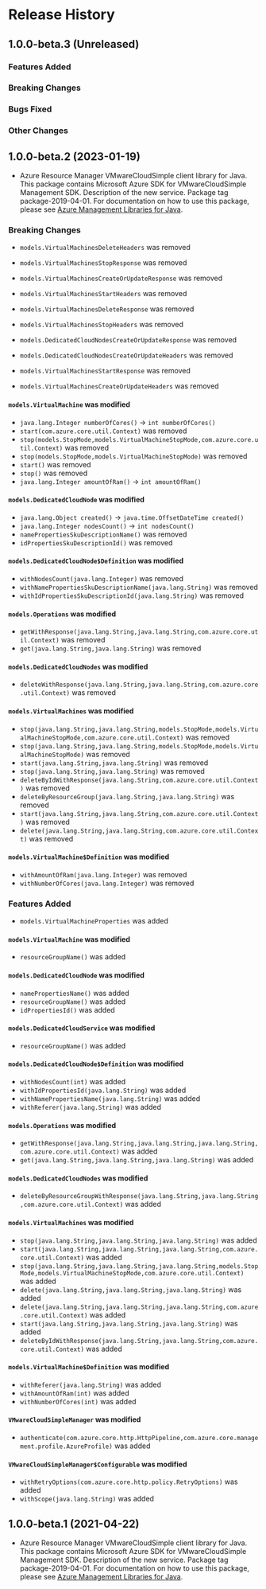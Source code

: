 # Release History

## 1.0.0-beta.3 (Unreleased)

### Features Added

### Breaking Changes

### Bugs Fixed

### Other Changes

## 1.0.0-beta.2 (2023-01-19)

- Azure Resource Manager VMwareCloudSimple client library for Java. This package contains Microsoft Azure SDK for VMwareCloudSimple Management SDK. Description of the new service. Package tag package-2019-04-01. For documentation on how to use this package, please see [Azure Management Libraries for Java](https://aka.ms/azsdk/java/mgmt).

### Breaking Changes

* `models.VirtualMachinesDeleteHeaders` was removed

* `models.VirtualMachinesStopResponse` was removed

* `models.VirtualMachinesCreateOrUpdateResponse` was removed

* `models.VirtualMachinesStartHeaders` was removed

* `models.VirtualMachinesDeleteResponse` was removed

* `models.VirtualMachinesStopHeaders` was removed

* `models.DedicatedCloudNodesCreateOrUpdateResponse` was removed

* `models.DedicatedCloudNodesCreateOrUpdateHeaders` was removed

* `models.VirtualMachinesStartResponse` was removed

* `models.VirtualMachinesCreateOrUpdateHeaders` was removed

#### `models.VirtualMachine` was modified

* `java.lang.Integer numberOfCores()` -> `int numberOfCores()`
* `start(com.azure.core.util.Context)` was removed
* `stop(models.StopMode,models.VirtualMachineStopMode,com.azure.core.util.Context)` was removed
* `stop(models.StopMode,models.VirtualMachineStopMode)` was removed
* `start()` was removed
* `stop()` was removed
* `java.lang.Integer amountOfRam()` -> `int amountOfRam()`

#### `models.DedicatedCloudNode` was modified

* `java.lang.Object created()` -> `java.time.OffsetDateTime created()`
* `java.lang.Integer nodesCount()` -> `int nodesCount()`
* `namePropertiesSkuDescriptionName()` was removed
* `idPropertiesSkuDescriptionId()` was removed

#### `models.DedicatedCloudNode$Definition` was modified

* `withNodesCount(java.lang.Integer)` was removed
* `withNamePropertiesSkuDescriptionName(java.lang.String)` was removed
* `withIdPropertiesSkuDescriptionId(java.lang.String)` was removed

#### `models.Operations` was modified

* `getWithResponse(java.lang.String,java.lang.String,com.azure.core.util.Context)` was removed
* `get(java.lang.String,java.lang.String)` was removed

#### `models.DedicatedCloudNodes` was modified

* `deleteWithResponse(java.lang.String,java.lang.String,com.azure.core.util.Context)` was removed

#### `models.VirtualMachines` was modified

* `stop(java.lang.String,java.lang.String,models.StopMode,models.VirtualMachineStopMode,com.azure.core.util.Context)` was removed
* `stop(java.lang.String,java.lang.String,models.StopMode,models.VirtualMachineStopMode)` was removed
* `start(java.lang.String,java.lang.String)` was removed
* `stop(java.lang.String,java.lang.String)` was removed
* `deleteByIdWithResponse(java.lang.String,com.azure.core.util.Context)` was removed
* `deleteByResourceGroup(java.lang.String,java.lang.String)` was removed
* `start(java.lang.String,java.lang.String,com.azure.core.util.Context)` was removed
* `delete(java.lang.String,java.lang.String,com.azure.core.util.Context)` was removed

#### `models.VirtualMachine$Definition` was modified

* `withAmountOfRam(java.lang.Integer)` was removed
* `withNumberOfCores(java.lang.Integer)` was removed

### Features Added

* `models.VirtualMachineProperties` was added

#### `models.VirtualMachine` was modified

* `resourceGroupName()` was added

#### `models.DedicatedCloudNode` was modified

* `namePropertiesName()` was added
* `resourceGroupName()` was added
* `idPropertiesId()` was added

#### `models.DedicatedCloudService` was modified

* `resourceGroupName()` was added

#### `models.DedicatedCloudNode$Definition` was modified

* `withNodesCount(int)` was added
* `withIdPropertiesId(java.lang.String)` was added
* `withNamePropertiesName(java.lang.String)` was added
* `withReferer(java.lang.String)` was added

#### `models.Operations` was modified

* `getWithResponse(java.lang.String,java.lang.String,java.lang.String,com.azure.core.util.Context)` was added
* `get(java.lang.String,java.lang.String,java.lang.String)` was added

#### `models.DedicatedCloudNodes` was modified

* `deleteByResourceGroupWithResponse(java.lang.String,java.lang.String,com.azure.core.util.Context)` was added

#### `models.VirtualMachines` was modified

* `stop(java.lang.String,java.lang.String,java.lang.String)` was added
* `start(java.lang.String,java.lang.String,java.lang.String,com.azure.core.util.Context)` was added
* `stop(java.lang.String,java.lang.String,java.lang.String,models.StopMode,models.VirtualMachineStopMode,com.azure.core.util.Context)` was added
* `delete(java.lang.String,java.lang.String,java.lang.String)` was added
* `delete(java.lang.String,java.lang.String,java.lang.String,com.azure.core.util.Context)` was added
* `start(java.lang.String,java.lang.String,java.lang.String)` was added
* `deleteByIdWithResponse(java.lang.String,java.lang.String,com.azure.core.util.Context)` was added

#### `models.VirtualMachine$Definition` was modified

* `withReferer(java.lang.String)` was added
* `withAmountOfRam(int)` was added
* `withNumberOfCores(int)` was added

#### `VMwareCloudSimpleManager` was modified

* `authenticate(com.azure.core.http.HttpPipeline,com.azure.core.management.profile.AzureProfile)` was added

#### `VMwareCloudSimpleManager$Configurable` was modified

* `withRetryOptions(com.azure.core.http.policy.RetryOptions)` was added
* `withScope(java.lang.String)` was added

## 1.0.0-beta.1 (2021-04-22)

- Azure Resource Manager VMwareCloudSimple client library for Java. This package contains Microsoft Azure SDK for VMwareCloudSimple Management SDK. Description of the new service. Package tag package-2019-04-01. For documentation on how to use this package, please see [Azure Management Libraries for Java](https://aka.ms/azsdk/java/mgmt).
